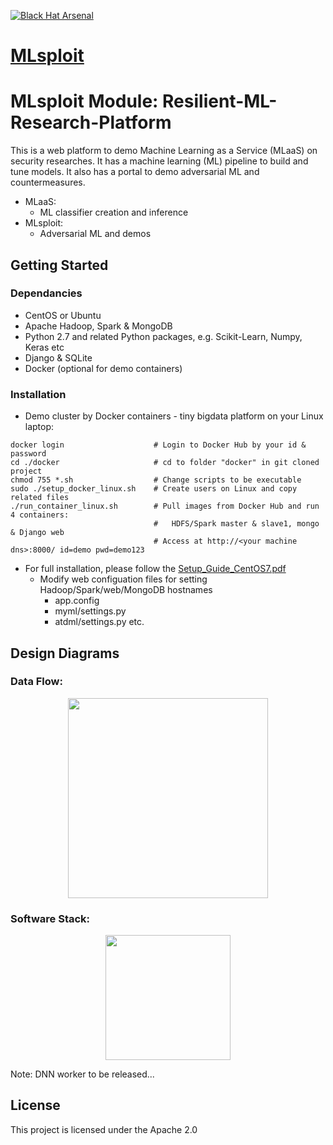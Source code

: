 [![Black Hat Arsenal](https://raw.githubusercontent.com/toolswatch/badges/master/arsenal/usa/2018.svg?sanitize=true)](http://www.toolswatch.org/2018/05/black-hat-arsenal-usa-2018-the-w0w-lineup/)

# [MLsploit](https://github.com/mlsploit)

# MLsploit Module: Resilient-ML-Research-Platform 

This is a web platform to demo Machine Learning as a Service (MLaaS) on security researches. 
It has a machine learning (ML) pipeline to build and tune models. It also has a portal to demo adversarial ML and countermeasures.

* MLaaS:
  - ML classifier creation and inference 
* MLsploit:
  - Adversarial ML and demos

## Getting Started
### Dependancies
* CentOS or Ubuntu
* Apache Hadoop, Spark & MongoDB
* Python 2.7 and related Python packages, e.g. Scikit-Learn, Numpy, Keras etc 
* Django & SQLite
* Docker (optional for demo containers)

### Installation
* Demo cluster by Docker containers - tiny bigdata platform on your Linux laptop:
```
docker login                    # Login to Docker Hub by your id & password
cd ./docker                     # cd to folder "docker" in git cloned project
chmod 755 *.sh                  # Change scripts to be executable
sudo ./setup_docker_linux.sh    # Create users on Linux and copy related files
./run_container_linux.sh        # Pull images from Docker Hub and run 4 containers:
                                #   HDFS/Spark master & slave1, mongo & Django web 
                                # Access at http://<your machine dns>:8000/ id=demo pwd=demo123
```
* For full installation, please follow the [Setup_Guide_CentOS7.pdf](Setup_Guide_CentOS7.pdf) 
  - Modify web configuation files for setting Hadoop/Spark/web/MongoDB hostnames
    * app.config
    * myml/settings.py
    * atdml/settings.py etc.

## Design Diagrams
### Data Flow:
<p align="center">
  <img src="../master/atdml/static/atdml/img/mlaas_arch_gpu.png" height="320">
</p>

### Software Stack:
<p align="center">
  <img src="../master/atdml/static/atdml/img/sw_stack.png" height="200">
</p>
Note: DNN worker to be released...

## License
This project is licensed under the Apache 2.0 


